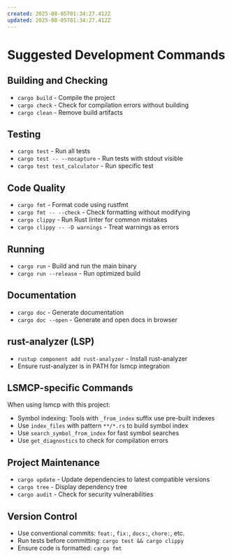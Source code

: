 ```yaml
---
created: 2025-08-05T01:34:27.412Z
updated: 2025-08-05T01:34:27.412Z
---
```


# Suggested Development Commands

## Building and Checking
- `cargo build` - Compile the project
- `cargo check` - Check for compilation errors without building
- `cargo clean` - Remove build artifacts

## Testing
- `cargo test` - Run all tests
- `cargo test -- --nocapture` - Run tests with stdout visible
- `cargo test test_calculator` - Run specific test

## Code Quality
- `cargo fmt` - Format code using rustfmt
- `cargo fmt -- --check` - Check formatting without modifying
- `cargo clippy` - Run Rust linter for common mistakes
- `cargo clippy -- -D warnings` - Treat warnings as errors

## Running
- `cargo run` - Build and run the main binary
- `cargo run --release` - Run optimized build

## Documentation
- `cargo doc` - Generate documentation
- `cargo doc --open` - Generate and open docs in browser

## rust-analyzer (LSP)
- `rustup component add rust-analyzer` - Install rust-analyzer
- Ensure rust-analyzer is in PATH for lsmcp integration

## LSMCP-specific Commands
When using lsmcp with this project:
- Symbol indexing: Tools with `_from_index` suffix use pre-built indexes
- Use `index_files` with pattern `**/*.rs` to build symbol index
- Use `search_symbol_from_index` for fast symbol searches
- Use `get_diagnostics` to check for compilation errors

## Project Maintenance
- `cargo update` - Update dependencies to latest compatible versions
- `cargo tree` - Display dependency tree
- `cargo audit` - Check for security vulnerabilities

## Version Control
- Use conventional commits: `feat:`, `fix:`, `docs:`, `chore:`, etc.
- Run tests before committing: `cargo test && cargo clippy`
- Ensure code is formatted: `cargo fmt`